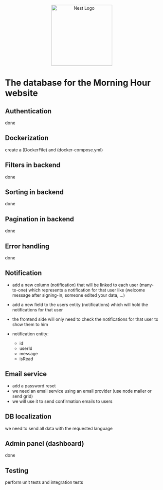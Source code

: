 <p align="center">
  <a href="http://nestjs.com/" target="blank"><img src="https://nestjs.com/img/logo-small.svg" width="200" alt="Nest Logo" /></a>
</p>

# The database for the Morning Hour website

## Authentication
done

## Dockerization
create a (DockerFile) and (docker-compose.yml)


## Filters in backend
done

## Sorting in backend
done

## Pagination in backend
done


## Error handling 
done

## Notification
- add a new column (notification) that will be linked to each user (many-to-one) which represents a 
notification for that user like (welcome message after signing-in, someone edited your data, ...)
- add a new field to the users entity (notifications) which will hold the notifications for that user 
- the frontend side will only need to check the notifications for that user to show them to him

- notification entity:
  - id
  - userId
  - message
  - isRead


## Email service
- add a password reset
- we need an email service using an email provider (use node mailer or send grid)
- we will use it to send confirmation emails to users


## DB localization
we need to send all data with the requested language


## Admin panel (dashboard)
done


## Testing
perform unit tests and integration tests

